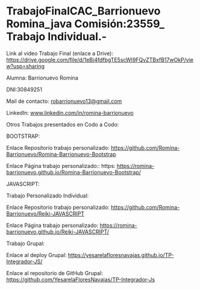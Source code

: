 # TrabajoFinalCAC_Barrionuevo Romina_java Comisión:23559_ Trabajo Individual.-

Link al video Trabajo Final (enlace a Drive):
https://drive.google.com/file/d/1eBi4fdfbgTE5scWI9FQvZTBxfB17wOkP/view?usp=sharing

Alumna: Barrionuevo Romina

DNI:30849251

Mail de contacto: robarrionuevo13@gmail.com

LinkedIn: www.linkedin.com/in/romina-barrionuevo

Otros Trabajos presentados en Codo a Codo:

BOOTSTRAP:

Enlace Repositorio trabajo personalizado: https://github.com/Romina-Barrionuevo/Romina-Barrionuevo-Bootstrap

Enlace Página trabajo personalizado:: https: https://romina-barrionuevo.github.io/Romina-Barrionuevo-Bootstrap/

JAVASCRIPT:

Trabajo Personalizado Individual:

Enlace Repositorio trabajo personalizado: https://github.com/Romina-Barrionuevo/Reiki-JAVASCRIPT

Enlace Página trabajo personalizado: https://romina-barrionuevo.github.io/Reiki-JAVASCRIPT/

Trabajo Grupal:

Enlace al deploy Grupal: https://yesarelafloresnavajas.github.io/TP-Integrador-JS/

Enlace al repositorio de GitHub Grupal: https://github.com/YesarelaFloresNavajas/TP-Integrador-Js

